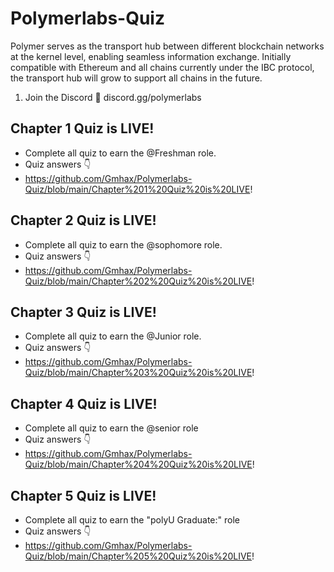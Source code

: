 # Polymerlabs-Quiz
Polymer serves as the transport hub between different blockchain networks at the kernel level, enabling seamless information exchange. Initially compatible with Ethereum and all chains currently under the IBC protocol, the transport hub will grow to support all chains in the future.


1. Join the Discord
🔗 discord.gg/polymerlabs

## Chapter 1 Quiz is LIVE!
- Complete all quiz to earn the @Freshman role.
- Quiz answers 👇
- https://github.com/Gmhax/Polymerlabs-Quiz/blob/main/Chapter%201%20Quiz%20is%20LIVE!


## Chapter 2 Quiz is LIVE!
- Complete all quiz to earn the @sophomore role.
- Quiz answers 👇
- https://github.com/Gmhax/Polymerlabs-Quiz/blob/main/Chapter%202%20Quiz%20is%20LIVE!



## Chapter 3 Quiz is LIVE!
- Complete all quiz to earn the @Junior role.
- Quiz answers 👇
- https://github.com/Gmhax/Polymerlabs-Quiz/blob/main/Chapter%203%20Quiz%20is%20LIVE!




## Chapter 4 Quiz is LIVE!
- Complete all quiz to earn the @senior role
- Quiz answers 👇
- https://github.com/Gmhax/Polymerlabs-Quiz/blob/main/Chapter%204%20Quiz%20is%20LIVE!



## Chapter 5 Quiz is LIVE!
- Complete all quiz to earn the "polyU Graduate:" role
- Quiz answers 👇
- https://github.com/Gmhax/Polymerlabs-Quiz/blob/main/Chapter%205%20Quiz%20is%20LIVE!


















